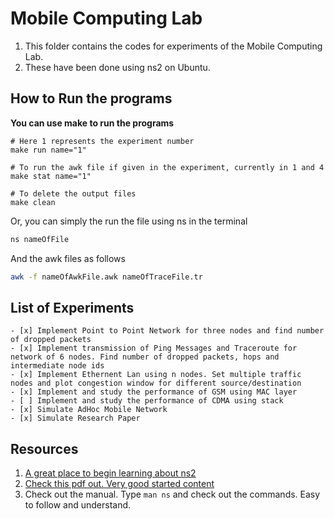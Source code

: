 # Mobile Computing Lab

1. This folder contains the codes for experiments of the Mobile Computing Lab.  
2. These have been done using ns2 on Ubuntu.  

## How to Run the programs

**You can use make to run the programs**
```
# Here 1 represents the experiment number
make run name="1"

# To run the awk file if given in the experiment, currently in 1 and 4
make stat name="1"

# To delete the output files
make clean
```

Or, you can simply the run the file using ns in the terminal
```bash
ns nameOfFile
```

And the awk files as follows
```bash
awk -f nameOfAwkFile.awk nameOfTraceFile.tr
```

## List of Experiments

    - [x] Implement Point to Point Network for three nodes and find number of dropped packets
    - [x] Implement transmission of Ping Messages and Traceroute for network of 6 nodes. Find number of dropped packets, hops and intermediate node ids
    - [x] Implement Ethernent Lan using n nodes. Set multiple traffic nodes and plot congestion window for different source/destination
    - [x] Implement and study the performance of GSM using MAC layer
    - [ ] Implement and study the performance of CDMA using stack
    - [x] Simulate AdHoc Mobile Network
    - [x] Simulate Research Paper

## Resources

1. [A great place to begin learning about ns2](https://www.isi.edu/nsnam/ns/tutorial/nsintro.html)
2. [Check this pdf out. Very good started content](http://www-sop.inria.fr/members/Eitan.Altman/COURS-NS/n3.pdf)
3. Check out the manual. Type `man ns` and check out the commands. Easy to follow and understand.
